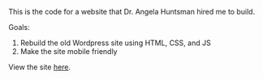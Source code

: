 This is the code for a website that Dr. Angela Huntsman hired me to build.

Goals:
1. Rebuild the old Wordpress site using HTML, CSS, and JS   
2. Make the site mobile friendly


View the site [here](https://kid-on-github.github.io/humanyen/).
